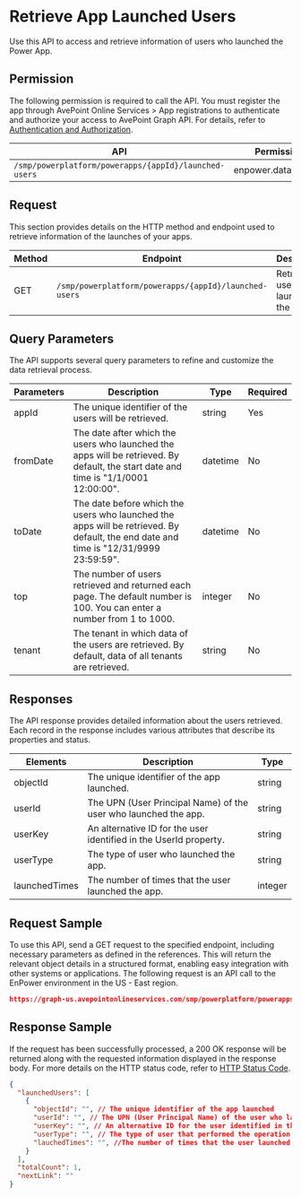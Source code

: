 # Retrieve App Launched Users

Use this API to access and retrieve information of users who launched the Power App.

## Permission

The following permission is required to call the API.
You must register the app through AvePoint Online Services > App registrations to authenticate and authorize your access to AvePoint Graph API.
For details, refer to [Authentication and Authorization](https://learn.avepoint.com/docs/Use-AvePoint-Graph-API.html#authentication-and-authorization).

| API   | Permission |
|-------------------|---------------|
|`/smp/powerplatform/powerapps/{appId}/launched-users` | enpower.data.read.all | 

## Request

This section provides details on the HTTP method and endpoint used to retrieve information of the launches of your apps.

| Method | Endpoint | Description | 
|--- | --- | --- |
| GET | `/smp/powerplatform/powerapps/{appId}/launched-users` | Retrieves users who launched the apps | 

## Query Parameters

The API supports several query parameters to refine and customize the data retrieval process.

| Parameters | Description | Type | Required |
|--- | --- | --- | --- |
|appId | The unique identifier of the users will be retrieved. | string | Yes |
|fromDate | The date after which the users who launched the apps will be retrieved. By default, the start date and time is "1/1/0001 12:00:00". | datetime | No |
|toDate | The date before which the users who launched the apps will be retrieved. By default, the end date and time is "12/31/9999 23:59:59". | datetime | No |
| top | The number of users retrieved and returned each page. The default number is 100. You can enter a number from 1 to 1000. | integer | No |
| tenant | The tenant in which data of the users are retrieved. By default, data of all tenants are retrieved. | string | No |

## Responses

The API response provides detailed information about the users retrieved. Each record in the response includes various attributes that describe its properties and status.

| Elements      | Description                                                  | Type    |
|---------------|--------------------------------------------------------------|---------|
| objectId      | The unique identifier of the app launched.                  | string  |
| userId        | The UPN (User Principal Name) of the user who launched the app. | string  |
| userKey       | An alternative ID for the user identified in the UserId property. | string  |
| userType      | The type of user who launched the app.                      | string  |
| launchedTimes  | The number of times that the user launched the app.         | integer |

## Request Sample

To use this API, send a GET request to the specified endpoint, including necessary parameters as defined in the references. This will return the relevant object details in a structured format, enabling easy integration with other systems or applications. The following request is an API call to the EnPower environment in the US - East region.

```json
https://graph-us.avepointonlineservices.com/smp/powerplatform/powerapps/8A40E648-FD97-4FBA-9B47-66AD1A8BE89A/launched-users
```
## Response Sample

If the request has been successfully processed, a 200 OK response will be returned along with the requested information displayed in the response body. For more details on the HTTP status code, refer to [HTTP Status Code](https://learn.avepoint.com/docs/Use-AvePoint-Graph-API.html#http-status-code).

```json
{
  "launchedUsers": [
    {
      "objectId": "", // The unique identifier of the app launched
      "userId": "", // The UPN (User Principal Name) of the user who launched the app
      "userKey": "", // An alternative ID for the user identified in the UserId property
      "userType": "", // The type of user that performed the operation
      "lauchedTimes": "", //The number of times that the user launched the app
    }
  ],
  "totalCount": 1,
  "nextLink": ""
}
